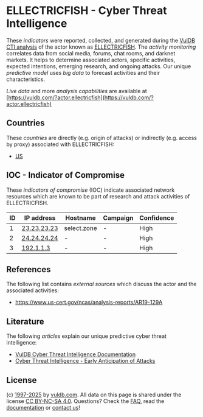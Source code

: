 # ELLECTRICFISH - Cyber Threat Intelligence

These _indicators_ were reported, collected, and generated during the [VulDB CTI analysis](https://vuldb.com/?kb.cti) of the actor known as [ELLECTRICFISH](https://vuldb.com/?actor.ellectricfish). The _activity monitoring_ correlates data from social media, forums, chat rooms, and darknet markets. It helps to determine associated actors, specific activities, expected intentions, emerging research, and ongoing attacks. Our unique _predictive model_ uses _big data_ to forecast activities and their characteristics.

_Live data_ and more _analysis capabilities_ are available at [https://vuldb.com/?actor.ellectricfish](https://vuldb.com/?actor.ellectricfish)

## Countries

These _countries_ are directly (e.g. origin of attacks) or indirectly (e.g. access by proxy) associated with ELLECTRICFISH:

* [US](https://vuldb.com/?country.us)

## IOC - Indicator of Compromise

These _indicators of compromise_ (IOC) indicate associated network resources which are known to be part of research and attack activities of ELLECTRICFISH.

ID | IP address | Hostname | Campaign | Confidence
-- | ---------- | -------- | -------- | ----------
1 | [23.23.23.23](https://vuldb.com/?ip.23.23.23.23) | select.zone | - | High
2 | [24.24.24.24](https://vuldb.com/?ip.24.24.24.24) | - | - | High
3 | [192.1.1.3](https://vuldb.com/?ip.192.1.1.3) | - | - | High

## References

The following list contains _external sources_ which discuss the actor and the associated activities:

* https://www.us-cert.gov/ncas/analysis-reports/AR19-129A

## Literature

The following _articles_ explain our unique predictive cyber threat intelligence:

* [VulDB Cyber Threat Intelligence Documentation](https://vuldb.com/?kb.cti)
* [Cyber Threat Intelligence - Early Anticipation of Attacks](https://www.scip.ch/en/?labs.20201022)

## License

(c) [1997-2025](https://vuldb.com/?kb.changelog) by [vuldb.com](https://vuldb.com/?kb.about). All data on this page is shared under the license [CC BY-NC-SA 4.0](https://creativecommons.org/licenses/by-nc-sa/4.0/). Questions? Check the [FAQ](https://vuldb.com/?kb.faq), read the [documentation](https://vuldb.com/?kb) or [contact us](https://vuldb.com/?contact)!
